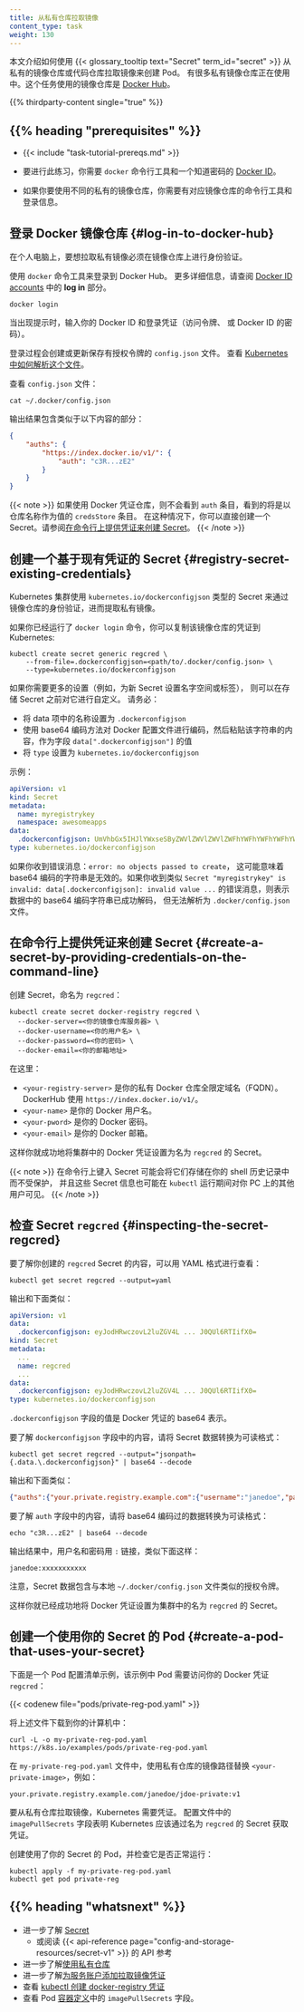 ```yaml
---
title: 从私有仓库拉取镜像
content_type: task
weight: 130
---
```




本文介绍如何使用 {{< glossary_tooltip text="Secret" term_id="secret" >}} 
从私有的镜像仓库或代码仓库拉取镜像来创建 Pod。
有很多私有镜像仓库正在使用中。这个任务使用的镜像仓库是
[Docker Hub](https://www.docker.com/products/docker-hub)。

{{% thirdparty-content single="true" %}}

## {{% heading "prerequisites" %}}

* {{< include "task-tutorial-prereqs.md" >}}


* 要进行此练习，你需要 `docker` 命令行工具和一个知道密码的 
[Docker ID](https://docs.docker.com/docker-id/)。
* 如果你要使用不同的私有的镜像仓库，你需要有对应镜像仓库的命令行工具和登录信息。


## 登录 Docker 镜像仓库  {#log-in-to-docker-hub}

在个人电脑上，要想拉取私有镜像必须在镜像仓库上进行身份验证。

使用 `docker` 命令工具来登录到 Docker Hub。
更多详细信息，请查阅
[Docker ID accounts](https://docs.docker.com/docker-id/#log-in) 中的 **log in** 部分。

```shell
docker login
```

当出现提示时，输入你的 Docker ID 和登录凭证（访问令牌、
或 Docker ID 的密码）。

登录过程会创建或更新保存有授权令牌的 `config.json` 文件。
查看 [Kubernetes 中如何解析这个文件](/zh-cn/docs/concepts/containers/images#config-json)。

查看 `config.json` 文件：

```shell
cat ~/.docker/config.json
```

输出结果包含类似于以下内容的部分：

```json
{
    "auths": {
        "https://index.docker.io/v1/": {
            "auth": "c3R...zE2"
        }
    }
}
```

{{< note >}}
如果使用 Docker 凭证仓库，则不会看到 `auth` 条目，看到的将是以仓库名称作为值的 `credsStore` 条目。
在这种情况下，你可以直接创建一个 Secret。请参阅[在命令行上提供凭证来创建 Secret](#create-a-secret-by-providing-credentials-on-the-command-line)。
{{< /note >}}

## 创建一个基于现有凭证的 Secret  {#registry-secret-existing-credentials}

Kubernetes 集群使用 `kubernetes.io/dockerconfigjson` 类型的
Secret 来通过镜像仓库的身份验证，进而提取私有镜像。

如果你已经运行了 `docker login` 命令，你可以复制该镜像仓库的凭证到 Kubernetes:

```shell
kubectl create secret generic regcred \
    --from-file=.dockerconfigjson=<path/to/.docker/config.json> \
    --type=kubernetes.io/dockerconfigjson
```

如果你需要更多的设置（例如，为新 Secret 设置名字空间或标签），
则可以在存储 Secret 之前对它进行自定义。
请务必：

- 将 data 项中的名称设置为 `.dockerconfigjson`
- 使用 base64 编码方法对 Docker 配置文件进行编码，然后粘贴该字符串的内容，作为字段
  `data[".dockerconfigjson"]` 的值
- 将 `type` 设置为 `kubernetes.io/dockerconfigjson`

示例：

```yaml
apiVersion: v1
kind: Secret
metadata:
  name: myregistrykey
  namespace: awesomeapps
data:
  .dockerconfigjson: UmVhbGx5IHJlYWxseSByZWVlZWVlZWVlZWFhYWFhYWFhYWFhYWFhYWFhYWFhYWFhYWFhYWxsbGxsbGxsbGxsbGxsbGxsbGxsbGxsbGxsbGxsbGx5eXl5eXl5eXl5eXl5eXl5eXl5eSBsbGxsbGxsbGxsbGxsbG9vb29vb29vb29vb29vb29vb29vb29vb29vb25ubm5ubm5ubm5ubm5ubm5ubm5ubm5ubmdnZ2dnZ2dnZ2dnZ2dnZ2dnZ2cgYXV0aCBrZXlzCg==
type: kubernetes.io/dockerconfigjson
```

如果你收到错误消息：`error: no objects passed to create`，
这可能意味着 base64 编码的字符串是无效的。如果你收到类似
`Secret "myregistrykey" is invalid: data[.dockerconfigjson]: invalid value ...`
的错误消息，则表示数据中的 base64 编码字符串已成功解码，
但无法解析为 `.docker/config.json` 文件。

## 在命令行上提供凭证来创建 Secret  {#create-a-secret-by-providing-credentials-on-the-command-line}

创建 Secret，命名为 `regcred`：

```shell
kubectl create secret docker-registry regcred \
  --docker-server=<你的镜像仓库服务器> \
  --docker-username=<你的用户名> \
  --docker-password=<你的密码> \
  --docker-email=<你的邮箱地址>
```

在这里：

* `<your-registry-server>` 是你的私有 Docker 仓库全限定域名（FQDN）。
  DockerHub 使用 `https://index.docker.io/v1/`。
* `<your-name>` 是你的 Docker 用户名。
* `<your-pword>` 是你的 Docker 密码。
* `<your-email>` 是你的 Docker 邮箱。

这样你就成功地将集群中的 Docker 凭证设置为名为 `regcred` 的 Secret。

{{< note >}}
在命令行上键入 Secret 可能会将它们存储在你的 shell 历史记录中而不受保护，
并且这些 Secret 信息也可能在 `kubectl` 运行期间对你 PC 上的其他用户可见。
{{< /note >}}

## 检查 Secret `regcred`  {#inspecting-the-secret-regcred}

要了解你创建的 `regcred` Secret 的内容，可以用 YAML 格式进行查看：

```shell
kubectl get secret regcred --output=yaml
```

输出和下面类似：

```yaml
apiVersion: v1
data:
  .dockerconfigjson: eyJodHRwczovL2luZGV4L ... J0QUl6RTIifX0=
kind: Secret
metadata:
  ...
  name: regcred
  ...
data:
  .dockerconfigjson: eyJodHRwczovL2luZGV4L ... J0QUl6RTIifX0=
type: kubernetes.io/dockerconfigjson
```

`.dockerconfigjson` 字段的值是 Docker 凭证的 base64 表示。

要了解 `dockerconfigjson` 字段中的内容，请将 Secret 数据转换为可读格式：

```shell
kubectl get secret regcred --output="jsonpath={.data.\.dockerconfigjson}" | base64 --decode
```

输出和下面类似：

```json
{"auths":{"your.private.registry.example.com":{"username":"janedoe","password":"xxxxxxxxxxx","email":"jdoe@example.com","auth":"c3R...zE2"}}}
```

要了解 `auth` 字段中的内容，请将 base64 编码过的数据转换为可读格式：

```shell
echo "c3R...zE2" | base64 --decode
```

输出结果中，用户名和密码用 `:` 链接，类似下面这样：

```none
janedoe:xxxxxxxxxxx
```

注意，Secret 数据包含与本地 `~/.docker/config.json` 文件类似的授权令牌。

这样你就已经成功地将 Docker 凭证设置为集群中的名为 `regcred` 的 Secret。

## 创建一个使用你的 Secret 的 Pod  {#create-a-pod-that-uses-your-secret}

下面是一个 Pod 配置清单示例，该示例中 Pod 需要访问你的 Docker 凭证 `regcred`：

{{< codenew file="pods/private-reg-pod.yaml" >}}


将上述文件下载到你的计算机中：

```shell
curl -L -o my-private-reg-pod.yaml https://k8s.io/examples/pods/private-reg-pod.yaml
```

在 `my-private-reg-pod.yaml` 文件中，使用私有仓库的镜像路径替换 `<your-private-image>`，例如：

```none
your.private.registry.example.com/janedoe/jdoe-private:v1
```

要从私有仓库拉取镜像，Kubernetes 需要凭证。
配置文件中的 `imagePullSecrets` 字段表明 Kubernetes 应该通过名为 `regcred` 的 Secret 获取凭证。

创建使用了你的 Secret 的 Pod，并检查它是否正常运行：

```shell
kubectl apply -f my-private-reg-pod.yaml
kubectl get pod private-reg
```

## {{% heading "whatsnext" %}}


* 进一步了解 [Secret](/zh-cn/docs/concepts/configuration/secret/)
  * 或阅读 {{< api-reference page="config-and-storage-resources/secret-v1" >}} 的 API 参考
* 进一步了解[使用私有仓库](/zh-cn/docs/concepts/containers/images/#using-a-private-registry)
* 进一步了解[为服务账户添加拉取镜像凭证](/zh-cn/docs/tasks/configure-pod-container/configure-service-account/#add-imagepullsecrets-to-a-service-account)
* 查看 [kubectl 创建 docker-registry 凭证](/docs/reference/generated/kubectl/kubectl-commands/#-em-secret-docker-registry-em-)
* 查看 Pod [容器定义](/zh-cn/docs/reference/kubernetes-api/workload-resources/pod-v1/#containers)中的 `imagePullSecrets` 字段。
